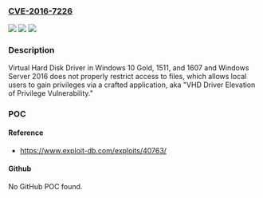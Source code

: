 ### [CVE-2016-7226](https://cve.mitre.org/cgi-bin/cvename.cgi?name=CVE-2016-7226)
![](https://img.shields.io/static/v1?label=Product&message=n%2Fa&color=blue)
![](https://img.shields.io/static/v1?label=Version&message=n%2Fa&color=blue)
![](https://img.shields.io/static/v1?label=Vulnerability&message=n%2Fa&color=brighgreen)

### Description

Virtual Hard Disk Driver in Windows 10 Gold, 1511, and 1607 and Windows Server 2016 does not properly restrict access to files, which allows local users to gain privileges via a crafted application, aka "VHD Driver Elevation of Privilege Vulnerability."

### POC

#### Reference
- https://www.exploit-db.com/exploits/40763/

#### Github
No GitHub POC found.

